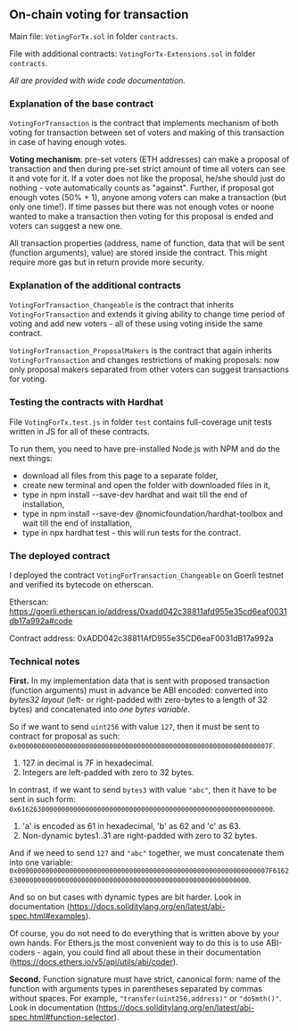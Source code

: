 ## On-chain voting for transaction

Main file: `VotingForTx.sol` in folder `contracts`.

File with additional contracts: `VotingForTx-Extensions.sol` in folder `contracts`.

*All are provided with wide code documentation.*

### Explanation of the base contract

`VotingForTransaction` is the contract that implements mechanism of both voting for transaction between set of voters and making of this transaction in case of having enough votes.

**Voting mechanism**: pre-set voters (ETH addresses) can make a proposal of transaction and then during pre-set strict amount of time all voters can see it and vote for it. If a voter does not like the proposal, he/she should just do nothing - vote automatically counts as "against". Further, if proposal got enough votes (50% + 1), anyone among voters can make a transaction (but only one time!). If time passes but there was not enough votes or noone wanted to make a transaction then voting for this proposal is ended and voters can suggest a new one.

All transaction properties (address, name of function, data that will be sent (function arguments), value) are stored inside the contract. This might require more gas but in return provide more security.

### Explanation of the additional contracts

`VotingForTransaction_Changeable` is the contract that inherits `VotingForTransaction` and extends it giving ability to change time period of voting and add new voters - all of these using voting inside the same contract.

`VotingForTransaction_ProposalMakers` is the contract that again inherits `VotingForTransaction` and changes restrictions of making proposals: now only proposal makers separated from other voters can suggest transactions for voting.

### Testing the contracts with Hardhat

File `VotingForTx.test.js` in folder `test` contains full-coverage unit tests written in JS for all of these contracts.

To run them, you need to have pre-installed Node.js with NPM and do the next things:

- download all files from this page to a separate folder,
- create new terminal and open the folder with downloaded files in it,
- type in npm install --save-dev hardhat and wait till the end of installation,
- type in npm install --save-dev @nomicfoundation/hardhat-toolbox and wait till the end of installation,
- type in npx hardhat test - this will run tests for the contract.

### The deployed contract

I deployed the contract `VotingForTransaction_Changeable` on Goerli testnet and verified its bytecode on etherscan.

Etherscan: https://goerli.etherscan.io/address/0xadd042c38811afd955e35cd6eaf0031db17a992a#code

Contract address: 0xADD042c38811AfD955e35CD6eaF0031dB17a992a

### Technical notes 

**First.** In my implementation data that is sent with proposed transaction (function arguments) must in advance be ABI encoded: converted into *bytes32 layout* (left- or right-padded with zero-bytes to a length of 32 bytes) and concatenated into *one bytes variable*.

So if we want to send `uint256` with value `127`, then it must be sent to contract for proposal as such: `0x000000000000000000000000000000000000000000000000000000000000007F`.
1. 127 in decimal is 7F in hexadecimal.
2. Integers are left-padded with zero to 32 bytes.

In contrast, if we want to send `bytes3` with value `"abc"`, then it have to be sent in such form:
`0x6162630000000000000000000000000000000000000000000000000000000000`.
1. 'a' is encoded as 61 in hexadecimal, 'b' as 62 and 'c' as 63.
2. Non-dynamic bytes1..31 are right-padded with zero to 32 bytes.

And if we need to send `127` and `"abc"` together, we must concatenate them into one variable:
`0x000000000000000000000000000000000000000000000000000000000000007F6162630000000000000000000000000000000000000000000000000000000000`.

And so on but cases with dynamic types are bit harder. Look in documentation (https://docs.soliditylang.org/en/latest/abi-spec.html#examples).

Of course, you do not need to do everything that is written above by your own hands. For Ethers.js the most convenient way to do this is to use ABI-coders - again, you could find all about these in their documentation (https://docs.ethers.io/v5/api/utils/abi/coder).

**Second.** Function signature must have strict, canonical form: name of the function with arguments types in parentheses separated by commas without spaces. For example, `"transfer(uint256,address)"` or `"doSmth()"`.
Look in documentation (https://docs.soliditylang.org/en/latest/abi-spec.html#function-selector).
